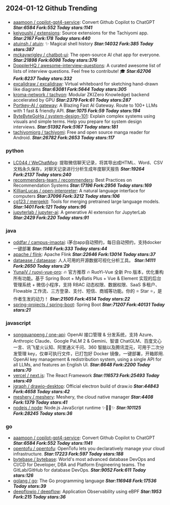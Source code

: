 ## 2024-01-12 Github Trending

### 
* [aaamoon / copilot-gpt4-service](https://github.com/aaamoon/copilot-gpt4-service): Convert Github Copilot to ChatGPT ***Star:6584 Fork:552 Today stars:1141***
* [keiyoushi / extensions](https://github.com/keiyoushi/extensions): Source extensions for the Tachiyomi app. ***Star:2167 Fork:178 Today stars:440***
* [atuinsh / atuin](https://github.com/atuinsh/atuin): ✨ Magical shell history ***Star:14032 Fork:385 Today stars:387***
* [mckaywrigley / chatbot-ui](https://github.com/mckaywrigley/chatbot-ui): The open-source AI chat app for everyone. ***Star:21898 Fork:6098 Today stars:376***
* [DopplerHQ / awesome-interview-questions](https://github.com/DopplerHQ/awesome-interview-questions): A curated awesome list of lists of interview questions. Feel free to contribute! 🎓 ***Star:62706 Fork:8237 Today stars:332***
* [excalidraw / excalidraw](https://github.com/excalidraw/excalidraw): Virtual whiteboard for sketching hand-drawn like diagrams ***Star:63081 Fork:5644 Today stars:305***
* [kroma-network / tachyon](https://github.com/kroma-network/tachyon): Modular ZK(Zero Knowledge) backend accelerated by GPU ***Star:2379 Fork:61 Today stars:287***
* [Portkey-AI / gateway](https://github.com/Portkey-AI/gateway): A Blazing Fast AI Gateway. Route to 100+ LLMs with 1 fast & friendly API. ***Star:1075 Fork:59 Today stars:194***
* [ByteByteGoHq / system-design-101](https://github.com/ByteByteGoHq/system-design-101): Explain complex systems using visuals and simple terms. Help you prepare for system design interviews. ***Star:51392 Fork:5167 Today stars:181***
* [tachiyomiorg / tachiyomi](https://github.com/tachiyomiorg/tachiyomi): Free and open source manga reader for Android. ***Star:26782 Fork:2653 Today stars:117***

### python
* [LC044 / WeChatMsg](https://github.com/LC044/WeChatMsg): 提取微信聊天记录，将其导出成HTML、Word、CSV文档永久保存，对聊天记录进行分析生成年度聊天报告 ***Star:19264 Fork:2137 Today stars:240***
* [recommenders-team / recommenders](https://github.com/recommenders-team/recommenders): Best Practices on Recommendation Systems ***Star:17196 Fork:2956 Today stars:169***
* [KillianLucas / open-interpreter](https://github.com/KillianLucas/open-interpreter): A natural language interface for computers ***Star:37096 Fork:3212 Today stars:106***
* [cg123 / mergekit](https://github.com/cg123/mergekit): Tools for merging pretrained large language models. ***Star:1401 Fork:121 Today stars:96***
* [jupyterlab / jupyter-ai](https://github.com/jupyterlab/jupyter-ai): A generative AI extension for JupyterLab ***Star:2429 Fork:220 Today stars:91***

### java
* [oddfar / campus-imaotai](https://github.com/oddfar/campus-imaotai): i茅台app自动预约，每日自动预约，支持docker一键部署 ***Star:1146 Fork:333 Today stars:44***
* [apache / flink](https://github.com/apache/flink): Apache Flink ***Star:22646 Fork:13014 Today stars:37***
* [dataease / dataease](https://github.com/dataease/dataease): 人人可用的开源数据可视化分析工具。 ***Star:14111 Fork:2650 Today stars:29***
* [YunaiV / ruoyi-vue-pro](https://github.com/YunaiV/ruoyi-vue-pro): 🔥 官方推荐 🔥 RuoYi-Vue 全新 Pro 版本，优化重构所有功能。基于 Spring Boot + MyBatis Plus + Vue & Element 实现的后台管理系统 + 微信小程序，支持 RBAC 动态权限、数据权限、SaaS 多租户、Flowable 工作流、三方登录、支付、短信、商城等功能。你的 ⭐️ Star ⭐️，是作者生发的动力！ ***Star:21505 Fork:4514 Today stars:22***
* [spring-projects / spring-boot](https://github.com/spring-projects/spring-boot): Spring Boot ***Star:71207 Fork:40131 Today stars:21***

### javascript
* [songquanpeng / one-api](https://github.com/songquanpeng/one-api): OpenAI 接口管理 & 分发系统，支持 Azure、Anthropic Claude、Google PaLM 2 & Gemini、智谱 ChatGLM、百度文心一言、讯飞星火认知、阿里通义千问、360 智脑以及腾讯混元，可用于二次分发管理 key，仅单可执行文件，已打包好 Docker 镜像，一键部署，开箱即用. OpenAI key management & redistribution system, using a single API for all LLMs, and features an English UI. ***Star:8648 Fork:2200 Today stars:70***
* [vercel / next.js](https://github.com/vercel/next.js): The React Framework ***Star:116573 Fork:25493 Today stars:49***
* [jgraph / drawio-desktop](https://github.com/jgraph/drawio-desktop): Official electron build of draw.io ***Star:44843 Fork:4658 Today stars:42***
* [meshery / meshery](https://github.com/meshery/meshery): Meshery, the cloud native manager ***Star:4408 Fork:1379 Today stars:41***
* [nodejs / node](https://github.com/nodejs/node): Node.js JavaScript runtime ✨🐢🚀✨ ***Star:101125 Fork:28245 Today stars:36***

### go
* [aaamoon / copilot-gpt4-service](https://github.com/aaamoon/copilot-gpt4-service): Convert Github Copilot to ChatGPT ***Star:6584 Fork:552 Today stars:1141***
* [opentofu / opentofu](https://github.com/opentofu/opentofu): OpenTofu lets you declaratively manage your cloud infrastructure. ***Star:17223 Fork:597 Today stars:188***
* [bytebase / bytebase](https://github.com/bytebase/bytebase): World's most advanced database DevOps and CI/CD for Developer, DBA and Platform Engineering teams. The GitLab/GitHub for database DevOps. ***Star:9052 Fork:611 Today stars:126***
* [golang / go](https://github.com/golang/go): The Go programming language ***Star:116948 Fork:17536 Today stars:39***
* [deepflowio / deepflow](https://github.com/deepflowio/deepflow): Application Observability using eBPF ***Star:1953 Fork:215 Today stars:36***
